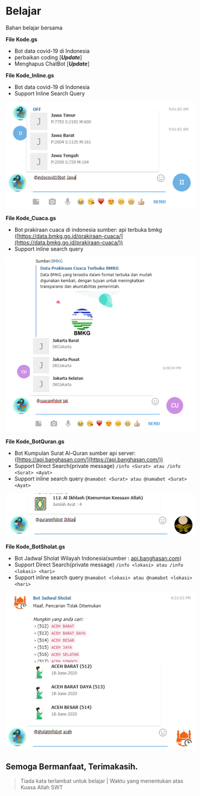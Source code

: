 # Belajar
Bahan belajar bersama

**File Kode.gs**
* Bot data covid-19 di Indonesia
* perbaikan coding [***Update***]
* Menghapus ChatBot [***Update***]

**File Kode_Inline.gs**
* Bot data covid-19 di Indonesia
* Support Inline Search Query

![Contoh Inline](/img/inline.png)

**File Kode_Cuaca.gs**
* Bot prakiraan cuaca di indonesia
sumber: api terbuka bmkg ([https://data.bmkg.go.id/prakiraan-cuaca/](https://data.bmkg.go.id/prakiraan-cuaca/))
* Support inline search query

![Contoh Bot Cuaca](/img/bmkg.png)

**File Kode_BotQuran.gs**
* Bot Kumpulan Surat Al-Quran
sumber api server: ([https://api.banghasan.com/](https://api.banghasan.com/))
* Support Direct Search(private message) ```/info <Surat> atau /info <Surat> <Ayat>```
* Support inline search query ```@namabot <Surat> atau @namabot <Surat> <Ayat>```

![Contoh Bot Quran](/img/Ikhlas.png)

**File Kode_BotSholat.gs**
* Bot Jadwal Sholat Wilayah Indonesia(sumber : [api.banghasan.com](https://api.banghasan.com/))
* Support Direct Search(private message) ```/info <lokasi> atau /info <lokasi> <hari>```
* Support inline search query ```@namabot <lokasi> atau @namabot <lokasi> <hari>```

![Contoh Bot Quran](/img/sholat.png)

## Semoga Bermanfaat, Terimakasih.

>Tiada kata terlambat untuk belajar
> | Waktu yang menentukan atas Kuasa Allah SWT
